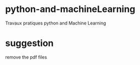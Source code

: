 # python-and-machineLearning
Travaux pratiques python and Machine Learning
# suggestion
remove the pdf files
